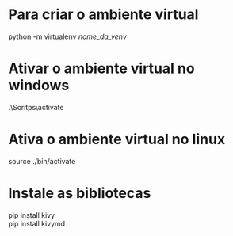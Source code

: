 # Para criar o ambiente virtual
python -m virtualenv *nome_da_venv*

# Ativar o ambiente virtual no windows 
.\Scritps\activate

# Ativa o ambiente virtual no linux
source ./bin/activate

# Instale as bibliotecas
pip install kivy  
pip install kivymd